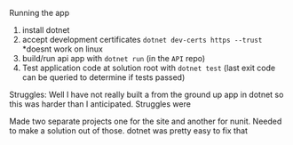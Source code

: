 Running the app
1) install dotnet
2) accept development certificates `dotnet dev-certs https --trust` *doesnt work on linux
3) build/run api app with `dotnet run` (in the `API` repo)
4) Test application code at solution root with `dotnet test` (last exit code can be queried to determine if tests passed)

Struggles:
Well I have not really built a from the ground up app in dotnet so this was harder than I anticipated. Struggles were

Made two separate projects one for the site and another for nunit. Needed to make a solution out of those. dotnet was pretty easy to fix that
